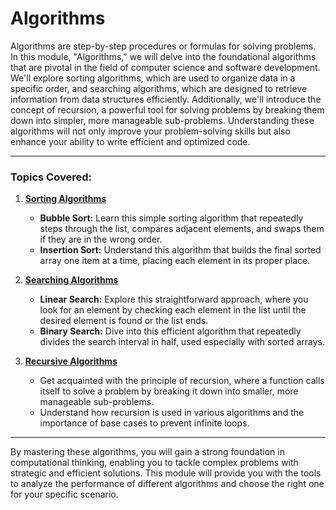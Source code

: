 # Algorithms

Algorithms are step-by-step procedures or formulas for solving problems. In this module, "Algorithms," we will delve into the foundational algorithms that are pivotal in the field of computer science and software development. We'll explore sorting algorithms, which are used to organize data in a specific order, and searching algorithms, which are designed to retrieve information from data structures efficiently. Additionally, we'll introduce the concept of recursion, a powerful tool for solving problems by breaking them down into simpler, more manageable sub-problems. Understanding these algorithms will not only improve your problem-solving skills but also enhance your ability to write efficient and optimized code.

---

### Topics Covered:

1. **[Sorting Algorithms](https://github.com/PeteComSci/intro_comprog/tree/main/topics/algorithms/sorting_algorithms)**
   - **Bubble Sort:** Learn this simple sorting algorithm that repeatedly steps through the list, compares adjacent elements, and swaps them if they are in the wrong order.
   - **Insertion Sort:** Understand this algorithm that builds the final sorted array one item at a time, placing each element in its proper place.

2. **[Searching Algorithms](https://github.com/PeteComSci/intro_comprog/tree/main/topics/algorithms/searching_algorithms)**
   - **Linear Search:** Explore this straightforward approach, where you look for an element by checking each element in the list until the desired element is found or the list ends.
   - **Binary Search:** Dive into this efficient algorithm that repeatedly divides the search interval in half, used especially with sorted arrays.

3. **[Recursive Algorithms](https://github.com/PeteComSci/intro_comprog/tree/main/topics/algorithms/recursive_algorithms)**
   - Get acquainted with the principle of recursion, where a function calls itself to solve a problem by breaking it down into smaller, more manageable sub-problems.
   - Understand how recursion is used in various algorithms and the importance of base cases to prevent infinite loops.

---

By mastering these algorithms, you will gain a strong foundation in computational thinking, enabling you to tackle complex problems with strategic and efficient solutions. This module will provide you with the tools to analyze the performance of different algorithms and choose the right one for your specific scenario.
